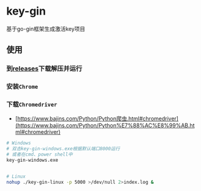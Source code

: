 # key-gin
基于go-gin框架生成激活key项目

## 使用

### 到[releases](https://github.com/woytu/key-gin/releases)下载解压并运行

### 安装`Chrome`

### 下载`Chromedriver`

* [https://www.bajins.com/Python/Python爬虫.html#chromedriver](https://www.bajins.com/Python/Python%E7%88%AC%E8%99%AB.html#chromedriver)


```bash
# Windows
# 双击key-gin-windows.exe根据默认端口8000运行
# 或者在cmd、power shell中
key-gin-windows.exe


# Linux
nohup ./key-gin-linux -p 5000 >/dev/null 2>index.log &
```
